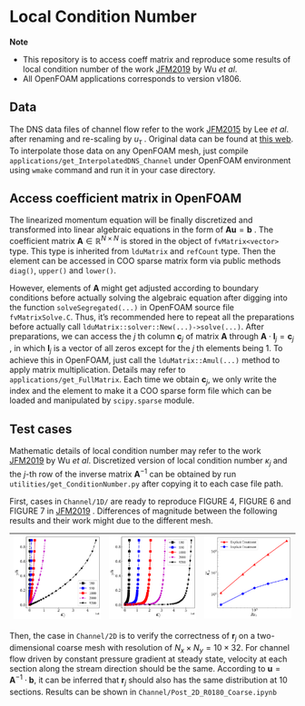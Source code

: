 # Local Condition Number

**Note**

*  This repository is to access coeff matrix and reproduce some results of local condition number of the work [JFM2019](https://www.cambridge.org/core/journals/journal-of-fluid-mechanics/article/reynoldsaveraged-navierstokes-equations-with-explicit-datadriven-reynolds-stress-closure-can-be-illconditioned/9656A61EDA46B5B1DF249ED18068DDE1) by Wu *et al*.
* All OpenFOAM applications corresponds to version v1806.

## Data

The DNS data files of channel flow refer to the work [JFM2015](https://www.cambridge.org/core/journals/journal-of-fluid-mechanics/article/direct-numerical-simulation-of-turbulent-channel-flow-up-to-mathitreittauapprox-5200/3AE84A5A48F83AF294F6CB042AF92DA8) by Lee *et al*. after renaming and re-scaling by $u_{\tau}$ . Original data can be found at [this web](https://turbulence.oden.utexas.edu/). To interpolate those data on any OpenFOAM mesh, just compile `applications/get_InterpolatedDNS_Channel` under OpenFOAM environment using `wmake` command and run it in your case directory. 



## Access coefficient matrix in OpenFOAM

The linearized momentum equation will be finally discretized and transformed into linear algebraic equations in the form of $\mathbf{A}\mathbf{u}=\mathbf{b}$ . The coefficient matrix $\mathbf{A}\in\mathbb{R}^{N\times N}$ is stored in the object of  `fvMatrix<vector>` type.  This type is inherited from `lduMatrix` and `refCount` type. Then the element can be accessed in COO sparse matrix form via public methods `diag()`, `upper()` and `lower()`. 

However, elements of $\mathbf{A}$ might get adjusted according to boundary conditions before actually solving the algebraic equation after digging into the function `solveSegregated(...)` in OpenFOAM source file `fvMatrixSolve.C`. Thus, it’s recommended here to repeat all the preparations before actually call `lduMatrix::solver::New(...)->solve(...)`. After preparations, we can access the $j$ th column $\mathbf{c}_j$ of matrix $\mathbf{A}$ through $\mathbf{A}\cdot\mathbf{I}_j = \mathbf{c}_j$ , in which $\mathbf{I}_j$ is a vector of all zeros except for the $j$ th elements being $1$. To achieve this in OpenFOAM, just call the `lduMatrix::Amul(...)` method to apply matrix multiplication. Details may refer to `applications/get_FullMatrix`. Each time we obtain $\mathbf{c}_j$, we only write the index and the element to make it a COO sparse form file which can be loaded and manipulated by `scipy.sparse` module.



## Test cases

Mathematic details of local condition number may refer to the work [JFM2019](https://www.cambridge.org/core/journals/journal-of-fluid-mechanics/article/reynoldsaveraged-navierstokes-equations-with-explicit-datadriven-reynolds-stress-closure-can-be-illconditioned/9656A61EDA46B5B1DF249ED18068DDE1) by Wu *et al*. Discretized version of local condition number $\kappa_j$ and the $j$-th row of the inverse matrix $\mathbf{A}^{-1}$ can be obtained by run `utilities/get_ConditionNumber.py` after copying it to each case file path.  

First, cases in `Channel/1D/` are ready to reproduce FIGURE 4, FIGURE 6 and FIGURE 7 in [JFM2019](https://www.cambridge.org/core/journals/journal-of-fluid-mechanics/article/reynoldsaveraged-navierstokes-equations-with-explicit-datadriven-reynolds-stress-closure-can-be-illconditioned/9656A61EDA46B5B1DF249ED18068DDE1) . Differences of magnitude between the following results and their work might due to the different mesh. 

| <img src="README.assets/Kj_explicit.png" style="zoom: 25%;" /> | <img src="README.assets/Kj_implicit.png" alt="Kj_implicit" style="zoom: 25%;" /> | <img src="README.assets/Kj_vol_Ret.png" alt="Kj_vol_Ret" style="zoom: 25%;" /> |
| :----------------------------------------------------------: | :----------------------------------------------------------: | :----------------------------------------------------------: |

Then, the case in `Channel/2D` is to verify the correctness of $\mathbf{r}_j$ on a two-dimensional coarse mesh with resolution of $N_x \times N_y = 10 \times 32$. For channel flow driven by constant pressure gradient at steady state, velocity at each section along the stream direction should be the same. According to $\mathbf{u}=\mathbf{A}^{-1}\cdot\mathbf{b}$, it can be inferred that $\mathbf{r}_j$ should also has the same distribution at 10 sections.  Results can be shown in `Channel/Post_2D_R0180_Coarse.ipynb`

